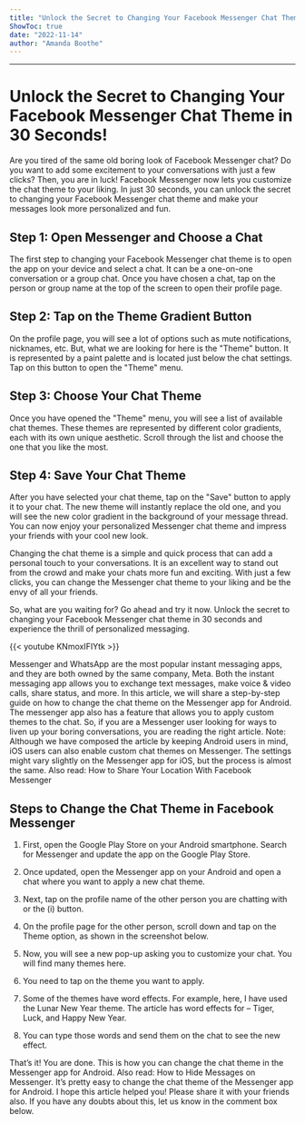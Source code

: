```yaml
---
title: "Unlock the Secret to Changing Your Facebook Messenger Chat Theme in 30 Seconds!"
ShowToc: true 
date: "2022-11-14"
author: "Amanda Boothe"
---
```

*****
# Unlock the Secret to Changing Your Facebook Messenger Chat Theme in 30 Seconds!

Are you tired of the same old boring look of Facebook Messenger chat? Do you want to add some excitement to your conversations with just a few clicks? Then, you are in luck! Facebook Messenger now lets you customize the chat theme to your liking. In just 30 seconds, you can unlock the secret to changing your Facebook Messenger chat theme and make your messages look more personalized and fun.

## Step 1: Open Messenger and Choose a Chat

The first step to changing your Facebook Messenger chat theme is to open the app on your device and select a chat. It can be a one-on-one conversation or a group chat. Once you have chosen a chat, tap on the person or group name at the top of the screen to open their profile page.

## Step 2: Tap on the Theme Gradient Button

On the profile page, you will see a lot of options such as mute notifications, nicknames, etc. But, what we are looking for here is the "Theme" button. It is represented by a paint palette and is located just below the chat settings. Tap on this button to open the "Theme" menu.

## Step 3: Choose Your Chat Theme

Once you have opened the "Theme" menu, you will see a list of available chat themes. These themes are represented by different color gradients, each with its own unique aesthetic. Scroll through the list and choose the one that you like the most.

## Step 4: Save Your Chat Theme

After you have selected your chat theme, tap on the "Save" button to apply it to your chat. The new theme will instantly replace the old one, and you will see the new color gradient in the background of your message thread. You can now enjoy your personalized Messenger chat theme and impress your friends with your cool new look.

Changing the chat theme is a simple and quick process that can add a personal touch to your conversations. It is an excellent way to stand out from the crowd and make your chats more fun and exciting. With just a few clicks, you can change the Messenger chat theme to your liking and be the envy of all your friends.

So, what are you waiting for? Go ahead and try it now. Unlock the secret to changing your Facebook Messenger chat theme in 30 seconds and experience the thrill of personalized messaging.

{{< youtube KNmoxIFIYtk >}} 



Messenger and WhatsApp are the most popular instant messaging apps, and they are both owned by the same company, Meta. Both the instant messaging app allows you to exchange text messages, make voice & video calls, share status, and more.
In this article, we will share a step-by-step guide on how to change the chat theme on the Messenger app for Android. The messenger app also has a feature that allows you to apply custom themes to the chat. So, if you are a Messenger user looking for ways to liven up your boring conversations, you are reading the right article.
Note: Although we have composed the article by keeping Android users in mind, iOS users can also enable custom chat themes on Messenger. The settings might vary slightly on the Messenger app for iOS, but the process is almost the same.
Also read: How to Share Your Location With Facebook Messenger

 
## Steps to Change the Chat Theme in Facebook Messenger


1. First, open the Google Play Store on your Android smartphone. Search for Messenger and update the app on the Google Play Store.

2. Once updated, open the Messenger app on your Android and open a chat where you want to apply a new chat theme.
3. Next, tap on the profile name of the other person you are chatting with or the (i) button.

4. On the profile page for the other person, scroll down and tap on the Theme option, as shown in the screenshot below.

5. Now, you will see a new pop-up asking you to customize your chat. You will find many themes here.

6. You need to tap on the theme you want to apply.
7. Some of the themes have word effects. For example, here, I have used the Lunar New Year theme. The article has word effects for – Tiger, Luck, and Happy New Year.

8. You can type those words and send them on the chat to see the new effect.

That’s it! You are done. This is how you can change the chat theme in the Messenger app for Android.
Also read: How to Hide Messages on Messenger.
It’s pretty easy to change the chat theme of the Messenger app for Android. I hope this article helped you! Please share it with your friends also. If you have any doubts about this, let us know in the comment box below.




